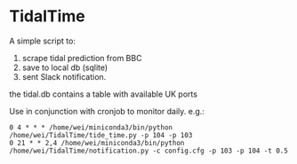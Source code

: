 # TidalTime
A simple script to:
1. scrape tidal prediction from BBC
2. save to local db (sqlite)
3. sent Slack notification. 

the tidal.db contains a table with available UK ports

Use in conjunction with cronjob
to monitor daily. e.g.:
```
0 4 * * * /home/wei/miniconda3/bin/python /home/wei/TidalTime/tide_time.py -p 104 -p 103
0 21 * * 2,4 /home/wei/miniconda3/bin/python /home/wei/TidalTime/notification.py -c config.cfg -p 103 -p 104 -t 0.5
```

